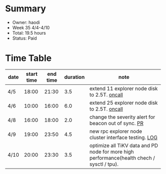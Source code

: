 # Summary
* Owner: haodi
* Week 35 4/4-4/10
* Total:  19.5 hours
* Status: Paid

# Time Table
| date  | start time  | end time | duration  |  note |
|---|---|---|---|---|
| 4/5 | 18:00 | 21:30 | 3.5 | extend 11 explorer node disk to 2.5T. [oncall](https://docs.google.com/document/d/1JoLMNjAMxp2IKXkMf5GFR2rvukzaxSZl6QiJPV-ymGI) |
| 4/6 | 10:00 | 16:00 | 6.0 | extend 25 explorer node disk to 2.5T. [oncall](https://docs.google.com/document/d/1JoLMNjAMxp2IKXkMf5GFR2rvukzaxSZl6QiJPV-ymGI) |
| 4/8 | 16:00 | 18:00 | 2.0 | change the severity alert for beacon out of sync. [PR](https://github.com/harmony-one/watchdog/pull/47) |
| 4/9 | 19:00 | 23:50 | 4.5 | new rpc explorer node cluster interface testing. [LOG](https://docs.google.com/document/d/16gwflnqIjAkaPNCqqmSH6VHVWWNKFkAhS69l1mLLA9s) |
| 4/10 | 20:00 | 23:30 | 3.5 | optimize all TiKV data and PD node for more high performance(health chech / sysctl / tpu). |